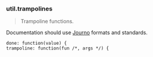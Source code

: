 ### util.trampolines

> Trampoline functions.

Documentation should use [Journo](https://github.com/jashkenas/journo) formats and standards.

    done: function(value) {
    trampoline: function(fun /*, args */) {
